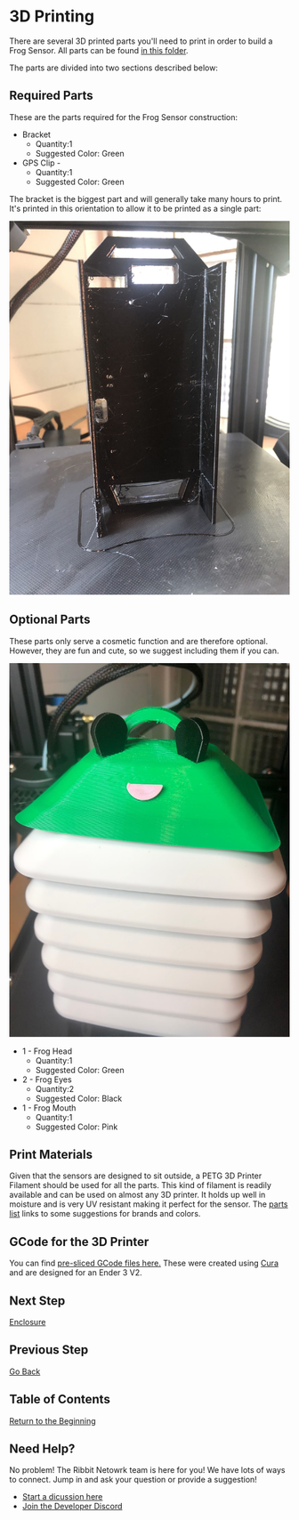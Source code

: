 # 3D Printing

There are several 3D printed parts you'll need to print in order to build a Frog Sensor. All parts can be found [in this folder](https://github.com/Ribbit-Network/ribbit-network-frog-sensor/tree/main/hardware/mechanical).

The parts are divided into two sections described below:

## Required Parts
These are the parts required for the Frog Sensor construction:
* Bracket
  * Quantity:1
  * Suggested Color: Green
* GPS Clip - 
  * Quantity:1
  * Suggested Color: Green

The bracket is the biggest part and will generally take many hours to print. It's printed in this orientation to allow it to be printed as a single part:

![Bracket](images/bracket_on_printer.jpeg)

## Optional Parts
These parts only serve a cosmetic function and are therefore optional. However, they are fun and cute, so we suggest including them if you can.

![Frog Head](images/finished_frog_head.jpeg)

* 1 - Frog Head
  * Quantity:1
  * Suggested Color: Green
* 2 - Frog Eyes
  * Quantity:2
  * Suggested Color: Black
* 1 - Frog Mouth
  * Quantity:1
  * Suggested Color: Pink

## Print Materials
Given that the sensors are designed to sit outside, a PETG 3D Printer Filament should be used for all the parts. This kind of filament is readily available and can be used on almost any 3D printer. It holds up well in moisture and is very UV resistant making it perfect for the sensor. The [parts list](https://docs.google.com/spreadsheets/d/1lsWCXFawsJNGc44bqFXWkpjHfIFZQEj5UceJV4AiuK0/edit#gid=0) links to some suggestions for brands and colors.

## GCode for the 3D Printer
You can find [pre-sliced GCode files here.](https://github.com/Ribbit-Network/ribbit-network-frog-sensor/tree/main/hardware/mechanical/gcode) These were created using [Cura](https://ultimaker.com/software/ultimaker-cura) and are designed for an Ender 3 V2.

## Next Step
[Enclosure](3-enclosure.md)

## Previous Step
[Go Back](1-parts.md)

## Table of Contents
[Return to the Beginning](0-start-here.md)

## Need Help?
No problem! The Ribbit Netowrk team is here for you! We have lots of ways to connect. Jump in and ask your question or provide a suggestion!
* [Start a dicussion here](https://github.com/Ribbit-Network/ribbit-network-frog-sensor/discussions/new)
* [Join the Developer Discord](https://discord.gg/vq8PkDb2TC)